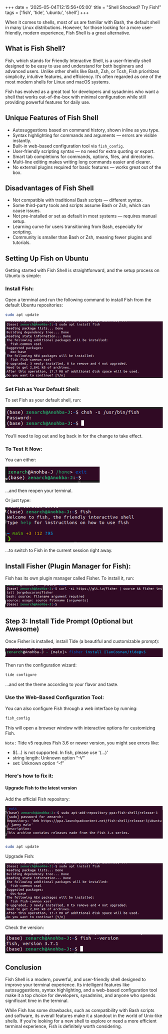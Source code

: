 +++
date = '2025-05-04T12:15:56+05:00'
title = "Shell Shocked? Try Fish!"
tags = ['fish', 'tide', 'ubuntu', 'shell']
+++

When it comes to shells, most of us are familiar with Bash, the default shell in many Linux distributions. However, for those looking for a more user-friendly, modern experience, Fish Shell is a great alternative. 

## What is Fish Shell?

Fish, which stands for Friendly Interactive Shell, is a user-friendly shell designed to be easy to use and understand for both beginners and advanced users. Unlike other shells like Bash, Zsh, or Tcsh, Fish prioritizes simplicity, intuitive features, and efficiency. It’s often regarded as one of the most modern shells for Linux and macOS systems.

Fish has evolved as a great tool for developers and sysadmins who want a shell that works out-of-the-box with minimal configuration while still providing powerful features for daily use.

## Unique Features of Fish Shell

- Autosuggestions based on command history, shown inline as you type.
- Syntax highlighting for commands and arguments — errors are visible instantly.
- Built-in web-based configuration tool via `fish_config`.
- User-friendly scripting syntax — no need for extra quoting or export.
- Smart tab completions for commands, options, files, and directories.
- Multi-line editing makes writing long commands easier and clearer.
- No external plugins required for basic features — works great out of the box.

##  Disadvantages of Fish Shell

- Not compatible with traditional Bash scripts — different syntax.
- Some third-party tools and scripts assume Bash or Zsh, which can cause issues.
- Not pre-installed or set as default in most systems — requires manual setup.
- Learning curve for users transitioning from Bash, especially for scripting.
- Community is smaller than Bash or Zsh, meaning fewer plugins and tutorials.

## Setting Up Fish on Ubuntu

Getting started with Fish Shell is straightforward, and the setup process on Ubuntu is simple:

### Install Fish:
Open a terminal and run the following command to install Fish from the default Ubuntu repositories:

```bash
sudo apt update
```

![command screenshot](/fish/s1.png)



### Set Fish as Your Default Shell:
To set Fish as your default shell, run:

![command screenshot](/fish/s2.png)

You’ll need to log out and log back in for the change to take effect.

### To Test It Now:
You can either:

![command screenshot](/fish/s4.png)

...and then reopen your terminal.

Or just type:

![command screenshot](/fish/s3.png)

...to switch to Fish in the current session right away.

## Install Fisher (Plugin Manager for Fish):
Fish has its own plugin manager called Fisher. To install it, run:

![command screenshot](/fish/s5.png)

## Step 3: Install Tide Prompt (Optional but Awesome)
Once Fisher is installed, install Tide (a beautiful and customizable prompt):

![command screenshot](/fish/s6.png)

Then run the configuration wizard:
```bash
tide configure
```
...and set the theme according to your flavor and taste.

### Use the Web-Based Configuration Tool:
You can also configure Fish through a web interface by running:

``` bash
fish_config
```
This will open a browser window with interactive options for customizing Fish.

`Note:` Tide v5 requires Fish 3.6 or newer version, you might see errors like:

- $(...) is not supported. In fish, please use '(...)'
- string length: Unknown option “-V”
- set: Unknown option “-f”

### Here's how to fix it:
#### Upgrade Fish to the latest version
Add the official Fish repository:

![command screenshot](/fish/sb.png)

```bash
sudo apt update
```

Upgrade Fish:

![command screenshot](/fish/s1.png)

Check the version:

![command screenshot](/fish/sc.png)

## Conclusion
Fish Shell is a modern, powerful, and user-friendly shell designed to improve your terminal experience. Its intelligent features like autosuggestions, syntax highlighting, and a web-based configuration tool make it a top choice for developers, sysadmins, and anyone who spends significant time in the terminal.

While Fish has some drawbacks, such as compatibility with Bash scripts and software, its overall features make it a standout in the world of Unix-like shells. If you’re looking for a new shell to explore or need a more efficient terminal experience, Fish is definitely worth considering.